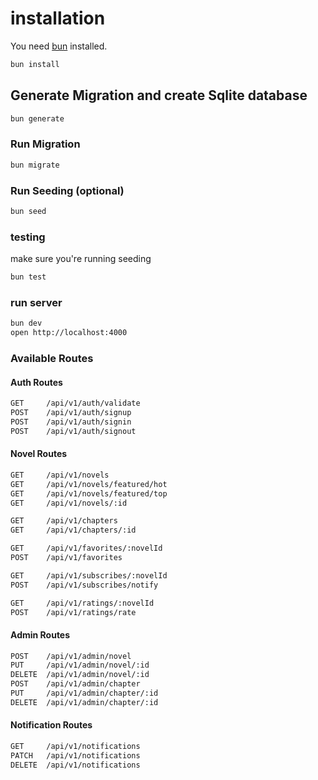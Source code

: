 # installation

You need [bun](https://bun.sh/) installed.

```bash
bun install
```

## Generate Migration and create Sqlite database

```bash
bun generate
```

### Run Migration

```bash
bun migrate
```

### Run Seeding (optional)

```bash
bun seed
```

### testing

make sure you're running seeding

```bash
bun test
```

### run server

```bash
bun dev
open http://localhost:4000
```

### Available Routes

#### Auth Routes

```bash
GET     /api/v1/auth/validate
POST    /api/v1/auth/signup
POST    /api/v1/auth/signin
POST    /api/v1/auth/signout
```

#### Novel Routes

```bash
GET     /api/v1/novels
GET     /api/v1/novels/featured/hot
GET     /api/v1/novels/featured/top
GET     /api/v1/novels/:id

GET     /api/v1/chapters
GET     /api/v1/chapters/:id

GET     /api/v1/favorites/:novelId
POST    /api/v1/favorites

GET     /api/v1/subscribes/:novelId
POST    /api/v1/subscribes/notify

GET     /api/v1/ratings/:novelId
POST    /api/v1/ratings/rate
```

#### Admin Routes

```bash
POST    /api/v1/admin/novel
PUT     /api/v1/admin/novel/:id
DELETE  /api/v1/admin/novel/:id
POST    /api/v1/admin/chapter
PUT     /api/v1/admin/chapter/:id
DELETE  /api/v1/admin/chapter/:id
```

#### Notification Routes

```bash
GET     /api/v1/notifications
PATCH   /api/v1/notifications
DELETE  /api/v1/notifications
```
